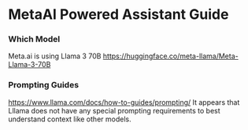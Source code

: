 # MetaAI Powered Assistant Guide

### Which Model
Meta.ai is using Llama 3 70B
https://huggingface.co/meta-llama/Meta-Llama-3-70B

### Prompting Guides
https://www.llama.com/docs/how-to-guides/prompting/
It appears that Lllama does not have any special prompting requirements to best understand context like other models.